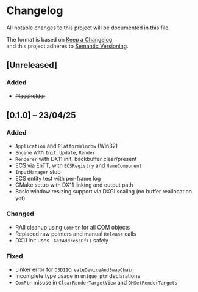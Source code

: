 # Changelog

All notable changes to this project will be documented in this file.

The format is based on [Keep a Changelog](https://keepachangelog.com/en/1.1.0/),  
and this project adheres to [Semantic Versioning](https://semver.org/).

## [Unreleased]

### Added

- ~~Placeholder~~

## [0.1.0] – 23/04/25

### Added

- `Application` and `PlatformWindow` (Win32)
- `Engine` with `Init`, `Update`, `Render`
- `Renderer` with DX11 init, backbuffer clear/present
- ECS via EnTT, with `ECSRegistry` and `NameComponent`
- `InputManager` stub
- ECS entity test with per-frame log
- CMake setup with DX11 linking and output path
- Basic window resizing support via DXGI scaling (no buffer reallocation yet)

### Changed

- RAII cleanup using `ComPtr` for all COM objects
- Replaced raw pointers and manual `Release` calls
- DX11 init uses `.GetAddressOf()` safely

### Fixed

- Linker error for `D3D11CreateDeviceAndSwapChain`
- Incomplete type usage in `unique_ptr` declarations
- `ComPtr` misuse in `ClearRenderTargetView` and `OMSetRenderTargets`
